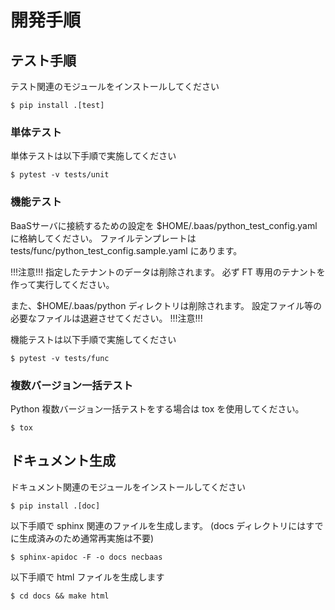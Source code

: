 開発手順
========

テスト手順
----------

テスト関連のモジュールをインストールしてください

    $ pip install .[test]

### 単体テスト

単体テストは以下手順で実施してください

    $ pytest -v tests/unit

### 機能テスト

BaaSサーバに接続するための設定を $HOME/.baas/python_test_config.yaml に格納してください。
ファイルテンプレートは tests/func/python_test_config.sample.yaml にあります。

!!!注意!!!
指定したテナントのデータは削除されます。
必ず FT 専用のテナントを作って実行してください。

また、$HOME/.baas/python ディレクトリは削除されます。
設定ファイル等の必要なファイルは退避させてください。
!!!注意!!!

機能テストは以下手順で実施してください

    $ pytest -v tests/func

### 複数バージョン一括テスト

Python 複数バージョン一括テストをする場合は tox を使用してください。

    $ tox

ドキュメント生成
-------------

ドキュメント関連のモジュールをインストールしてください

    $ pip install .[doc]

以下手順で sphinx 関連のファイルを生成します。
(docs ディレクトリにはすでに生成済みのため通常再実施は不要)

    $ sphinx-apidoc -F -o docs necbaas

以下手順で html ファイルを生成します

    $ cd docs && make html

